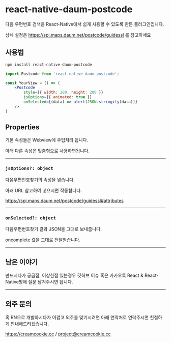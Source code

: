 
# react-native-daum-postcode

다음 우편번호 검색을 React-Native에서 쉽게 사용할 수 있도록 만든 플러그인입니다.

상세 설정은 https://spi.maps.daum.net/postcode/guidessl 를 참고하세요


## 사용법

```bash
npm install react-native-daum-postcode
```

```jsx
import Postcode from 'react-native-daum-postcode';

const YourView = () => (
    <Postcode
        style={{ width: 200, height: 200 }}
        jsOptions={{ animated: true }}
        onSelected={(data) => alert(JSON.stringify(data))}
    />
)
```

## Properties

기본 속성들은 Webview에 주입처리 됩니다.

아래 다른 속성은 맞춤형으로 사용하면됩니다.

---

### `jsOptions?: object`

다음우편번호찾기의 속성을 넣습니다.

아래 URL 참고하여 넣으시면 작동합니다.

https://spi.maps.daum.net/postcode/guidessl#attributes


---

### `onSelected?: object`

다음우편번호찾기 결과 JSON을 그대로 보내줍니다.

oncomplete 값을 그대로 전달받습니다.

---

## 남은 이야기

만드시다가 궁금점, 이상한점 있는경우 깃허브 이슈 혹은 카카오톡 React & React-Native방에 질문 남겨주시면 됩니다.

---

## 외주 문의

혹 RN으로 개발하시다가 어렵고 외주를 맞기시려면
아래 연락처로 연락주시면 친절하게 안내해드리겠습니다.

https://creamcookie.cc / project@creamcookie.cc


 
